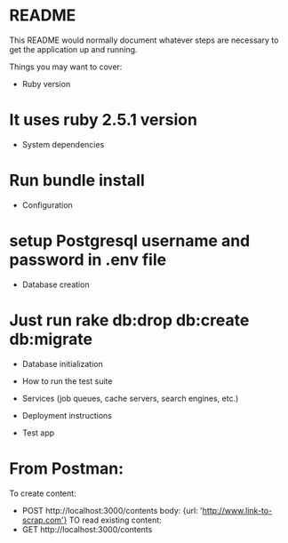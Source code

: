 # README

This README would normally document whatever steps are necessary to get the
application up and running.

Things you may want to cover:

- Ruby version

# It uses ruby 2.5.1 version

- System dependencies

# Run bundle install

- Configuration

# setup Postgresql username and password in .env file

- Database creation

# Just run rake db:drop db:create db:migrate

- Database initialization

- How to run the test suite

- Services (job queues, cache servers, search engines, etc.)

- Deployment instructions

- Test app

# From Postman:

To create content:

- POST http://localhost:3000/contents body: {url: 'http://www.link-to-scrap.com'}
  TO read existing content:
- GET http://localhost:3000/contents
